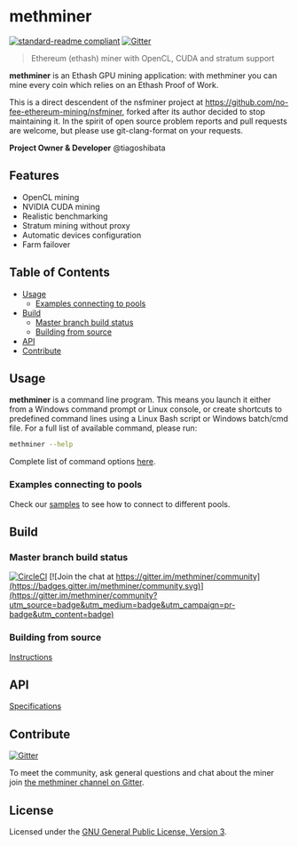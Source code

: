 # methminer

[![standard-readme compliant](https://img.shields.io/badge/readme%20style-standard-brightgreen.svg)](https://github.com/RichardLitt/standard-readme)
[![Gitter](https://img.shields.io/gitter/room/nwjs/nw.js.svg)][Gitter]

> Ethereum (ethash) miner with OpenCL, CUDA and stratum support

**methminer** is an Ethash GPU mining application: with methminer you can mine every coin which relies on an Ethash Proof of Work.

This is a direct descendent of the nsfminer project at https://github.com/no-fee-ethereum-mining/nsfminer, forked after its author
decided to stop maintaining it. In the spirit of open source problem reports and pull requests are welcome, but please use
git-clang-format on your requests.

**Project Owner & Developer** @tiagoshibata

## Features

* OpenCL mining
* NVIDIA CUDA mining
* Realistic benchmarking
* Stratum mining without proxy
* Automatic devices configuration
* Farm failover

## Table of Contents

* [Usage](#usage)
    * [Examples connecting to pools](#examples-connecting-to-pools)
* [Build](#build)
    * [Master branch build status](#master-branch-build-status)
    * [Building from source](#building-from-source)
* [API](#api)
* [Contribute](#contribute)

## Usage

**methminer** is a command line program. This means you launch it either
from a Windows command prompt or Linux console, or create shortcuts to
predefined command lines using a Linux Bash script or Windows batch/cmd file.
For a full list of available command, please run:

```sh
methminer --help
```
Complete list of command options [here](docs/Options.md).

### Examples connecting to pools

Check our [samples](docs/POOL_EXAMPLES_ETH.md) to see how to connect to different pools.

## Build

### Master branch build status

[![CircleCI](https://circleci.com/gh/tiagoshibata/methminer.svg?style=svg)](https://circleci.com/gh/no-fee-ethereum-mining/methminer) [![Join the chat at https://gitter.im/methminer/community](https://badges.gitter.im/methminer/community.svg)](https://gitter.im/methminer/community?utm_source=badge&utm_medium=badge&utm_campaign=pr-badge&utm_content=badge)

### Building from source

[Instructions](docs/BUILD.md)

## API

[Specifications](docs/API_DOCUMENTATION.md)

## Contribute

[![Gitter](https://img.shields.io/gitter/room/tiagoshibata/methminer.svg)][Gitter]

To meet the community, ask general questions and chat about the miner join [the methminer channel on Gitter][Gitter].

## License

Licensed under the [GNU General Public License, Version 3](LICENSE).

[Gitter]: https://gitter.im/tiagoshibata/methminer
